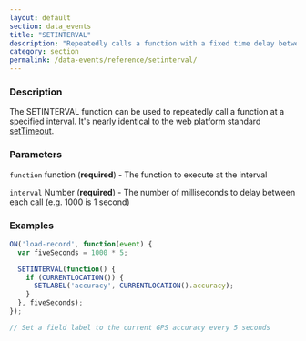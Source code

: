 ```yaml
---
layout: default
section: data_events
title: "SETINTERVAL"
description: "Repeatedly calls a function with a fixed time delay between each call"
category: section
permalink: /data-events/reference/setinterval/
---
```


### Description

The SETINTERVAL function can be used to repeatedly call a function at a specified interval. It's nearly identical to the web platform standard [setTimeout](https://developer.mozilla.org/en-US/docs/Web/API/WindowTimers/setInterval).

### Parameters

`function` function (__required__) - The function to execute at the interval

`interval` Number (__required__) - The number of milliseconds to delay between each call (e.g. 1000 is 1 second)

### Examples

```js
ON('load-record', function(event) {
  var fiveSeconds = 1000 * 5;

  SETINTERVAL(function() {
    if (CURRENTLOCATION()) {
      SETLABEL('accuracy', CURRENTLOCATION().accuracy);
    }
  }, fiveSeconds);
});

// Set a field label to the current GPS accuracy every 5 seconds
```